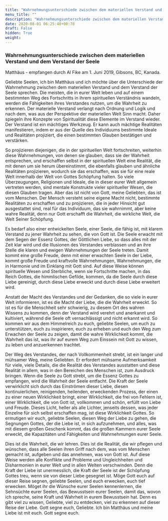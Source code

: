 ```yaml
---
title: "Wahrnehmungsunterschiede zwischen dem materiellen Verstand und dem Verstand der Seele"
menu_title: ""
description: "Wahrnehmungsunterschiede zwischen dem materiellen Verstand und dem Verstand der Seele"
date: 2020-08-01 06:25:48+00:78
draft: False
hidden: True
weight:
---
```

### Wahrnehmungsunterschiede zwischen dem materiellen Verstand und dem Verstand der Seele

Matthäus - empfangen durch Al Fike am 1. Juni 2019, Gibsons, BC, Kanada.

Geliebte Seelen, ich bin Matthäus und ich möchte über die Unterschiede der Wahrnehmung zwischen dem materiellen Verstand und dem Verstand der Seele sprechen. Die meisten, die in eurer Welt leben und auf einem bestimmten Weg des Fortschritts in ihrem spirituellen Verständnis wandeln, werden die Fähigkeiten ihres Verstandes nutzen, um die Wahrheit zu erkennen. Der materielle Verstand verlangt nach Ordnung und Logik und nach dem, was aus der Perspektive der materiellen Welt Sinn macht. Daher spiegeln ihre Konzepte von Spiritualität diese Elemente im Verstand wieder. Der Verstand ist ein mächtiges Werkzeug. Er kann auch mächtige Realitäten manifestieren, indem er aus der Quelle des Individuums bestimmte Ideale und Realitäten projiziert, die einen bestimmten Glauben bestätigen und verstärken.

So projizieren diejenigen, die in der spirituellen Welt fortschreiten, weiterhin diese Wahrnehmungen, von denen sie glauben, dass sie der Wahrheit entsprechen, und erschaffen selbst in der spirituellen Welt eine Realität, die mit denen um sie herum übereinstimmt, die ebenfalls glauben und ähnliche Realitäten projizieren, wodurch sie das erschaffen, was sie für eine reale Welt innerhalb der Welt von Gottes Schöpfung halten. So viele Überzeugungen, Religionen und Ideale, die in dieser eurer Welt allgemein vertreten werden, sind mentale Konstrukte vieler spiritueller Wesen, die diesen Glauben tragen. Aber das ist nicht von Gott, meine Geliebten, das ist vom Menschen. Der Mensch versteht seine eigene Macht nicht, bestimmte Realitäten zu erschaffen und zu projizieren, die in jeder Hinsicht gut ausgestattet sind, real für das Individuum, das sie wahrnimmt, aber keine wahre Realität, denn nur Gott erschafft die Wahrheit, die wirkliche Welt, die Welt Seiner Schöpfung.  

Es bedarf also einer entwickelten Seele, einer Seele, die fähig ist, mit klarem Verstand zu jener Wahrheit zu sehen, die von Gott ist. Die Seele erwacht mit dem Segen der Essenz Gottes, der Göttlichen Liebe, so dass alles mit der Zeit klar wird und die Illusionen des Verstandes verblassen und an ihre Stelle die klaren und ewigen Wahrnehmungen der Seele treten. Damit kommt eine große Freude, denn mit einer erwachten Seele in der Liebe, kommt große Freude und kraftvolle Wahrnehmungen, Wahrnehmungen, die in Harmonie und im Einklang mit Gott sind. Auf diese Weise können spirituelle Wesen und Sterbliche, wenn sie Fortschritte machen, in das Reich Gottes, die himmlischen Gefilde, kommen, da die Seele durch diese Liebe gereinigt, durch diese Liebe erweckt und durch diese Liebe erweitert wird.

Anstatt der Macht des Verstandes und der Gedanken, die so viele in eurer Welt informieren, ist es die Macht der Liebe, die die Wahrheit erweckt. So ist es für die Menschheit sehr schwierig, zu diesem Ort des wahren Wissens zu kommen, denn der Verstand wird verehrt und anerkannt und kultiviert, während die Seele oft vernachlässigt und nicht erkannt wird. So kommen wir aus dem Himmelreich zu euch, geliebte Seelen, um euch zu unterstützen, euch zu inspirieren, euch zu erheben und euch den Weg zum Erwachen der Seele zu zeigen, damit die wahre Wirklichkeit kommt, die Wahrheit das ist, was ihr auf eurem Weg zum Einssein mit Gott zu wissen, zu leben und anzuerkennen trachtet.

Der Weg des Verstandes, der nach Vollkommenheit strebt, ist ein langer und mühsamer Weg, meine Geliebten. Er erfordert mühsame Aufmerksamkeit für viele, viele Details, die die Realität des Verstandes ausstatten und diese Realität in allem, was in den Bereichen des Menschen ist, zum Ausdruck bringen. Wenn die Seele zu Gott strebt, um die Essenz Gottes zu empfangen, wird die Wahrheit der Seele entfacht. Die Kraft der Seele verwirklicht sich durch das Einströmen dieser Liebe, diesen kontinuierlichen, reinigenden, heilenden, erweckenden Prozess, der einen zu einer neuen Wirklichkeit bringt, einer Wirklichkeit, die frei von Fehlern ist, einer Wirklichkeit, die von Gott ist, vollkommen und schön, erfüllt von Liebe und Freude. Dieses Licht, heller als alle Lichter, jenseits dessen, was jeder Einzelne für sich selbst erschaffen mag, ist diese Wirklichkeit Gottes. So ermutigen wir euch, geliebte Seelen, diesen Weg der Liebe zu gehen, die Segnungen Gottes, der die Liebe ist, in sich aufzunehmen, und alles, was mit diesem großen Geschenk kommt, das die großen Kammern eurer Seele erweckt, die Kapazitäten und Fähigkeiten und Wahrnehmungen eurer Seele.  

Dies ist die Wahrheit, die wir lehren. Dies ist die Realität, die wir pflegen und wünschen, dass alle Seelen ihren Griff nach dem, was vom Menschen gemacht ist, aufgeben und das annehmen, was von Gott ist. Auf diese Weise werden alle Konflikte und Probleme und Ungleichheiten und Disharmonien in eurer Welt und in allen Welten verschwinden. Denn die Kraft der Liebe ist unermesslich, die Kraft der Seele ist der Schöpfung Gottes treu, wenn sie von dieser Liebe gesegnet ist. Möge Gott euch auf dieser Reise segnen, geliebte Seelen, und euch erwecken, euch tief erwecken. Möget ihr die Wünsche eurer Seelen kennenlernen, die Sehnsüchte eurer Seelen, das Bewusstsein eurer Seelen, damit das, wovon ich spreche, seine Kraft und Wahrheit in eurem Bewusstsein hat. Denn es gibt viel zu wissen, Geliebte, viel zu entdecken, viel zu erkennen auf dieser Reise der Liebe. Gott segne euch, Geliebte. Ich bin Matthäus und meine Liebe ist mit euch. Gott segne euch.
